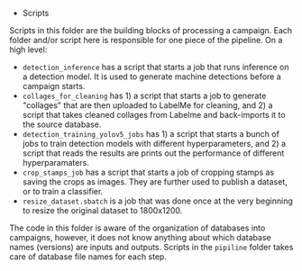 * Scripts

Scripts in this folder are the building blocks of processing a campaign.
Each folder and/or script here is responsible for one piece of the pipeline.
On a high level:

- `detection_inference` has a script that starts a job that runs inference on a detection model. It is used to generate machine detections before a campaign starts.
- `collages_for_cleaning` has 1) a script that starts a job to generate "collages" that are then uploaded to LabelMe for cleaning, and 2) a script that takes cleaned collages from Labelme and back-imports it to the source database.
- `detection_training_yolov5_jobs` has 1) a script that starts a bunch of jobs to train detection models with different hyperparameters, and 2) a script that reads the results are prints out the performance of different hyperparamaters.
- `crop_stamps_job` has a script that starts a job of cropping stamps as saving the crops as images. They are further used to publish a dataset, or to train a classifier.
- `resize_dataset.sbatch` is a job that was done once at the very beginning to resize the original dataset to 1800x1200.

The code in this folder is aware of the organization of databases into campaigns,
however, it does not know anything about which database names (versions) are
inputs and outputs. Scripts in the `pipiline` folder takes care of database
file names for each step.
